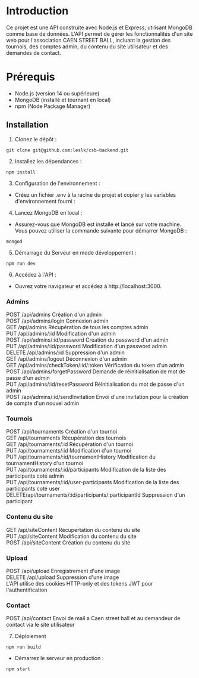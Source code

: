 # Introduction

Ce projet est une API construite avec Node.js et Express, utilisant MongoDB comme base de données. L'API permet de gérer les fonctionnalités d'un site web pour l'association CAEN STREET BALL, incluant la gestion des tournois, des comptes admin, du contenu du site utilisateur et des demandes de contact.

# Prérequis
- Node.js (version 14 ou supérieure)
- MongoDB (installé et tournant en local)
- npm (Node Package Manager)
## Installation
1. Clonez le dépôt :

```
git clone git@github.com:leslk/csb-backend.git
```

2. Installez les dépendances :

```
npm install
````
3. Configuration de l'environnement :

- Créez un fichier .env à la racine du projet et copier y les variables d'environnement fourni :

4. Lancez MongoDB en local :

- Assurez-vous que MongoDB est installé et lancé sur votre machine. Vous pouvez utiliser la commande suivante pour démarrer MongoDB :

```
mongod
````

5. Démarrage du Serveur en mode développement :

```
npm run dev
````

6. Accédez à l'API :

- Ouvrez votre navigateur et accédez à http://localhost:3000.

### Admins
POST /api/admins Création d'un admin<br>
POST /api/admins/login Connexion admin<br> 
GET /api/admins Récupération de tous les comptes admin<br>
PUT /api/admins/:id Modification d'un admin<br>
POST /api/admins/:id/password Création du password d'un admin<br>
PUT /api/admins/:id/password Modification d'un password admin<br>
DELETE /api/admins/:id Suppression d'un admin<br>
GET /api/admins/logout Déconnexion d'un admin<br>
GET /api/admins/checkToken/:id/:token Vérification du token d'un admin<br>
POST /api/admins/forgetPassword Demande de réinitialisation de mot de passe d'un admin<br>
PUT /api/admins/:id/resetPassword Réinitialisation du mot de passe d'un admin<br>
POST /api/admins/:id/sendInvitation Envoi d'une invitation pour la création de compte d'un nouvel admin<br>

### Tournois
POST /api/tournaments Création d'un tournoi<br>
GET /api/tournaments Récupération des tournois<br>
GET /api/tournaments/:id Récupération d'un tournoi<br>
PUT /api/tournaments/:id Modification d'un tournoi<br>
PUT /api/tournaments/:id/tournamentHistory Modification du tournamentHistory d'un tournoi<br>
PUT /api/tournaments/:id/participants Modification de la liste des participants coté admin<br>
PUT /api/tournaments/:id/user-participants Modification de la liste des participants coté user<br>
DELETE/api/tournaments/:id/participants/:participantId Suppression d'un participant<br>

### Contenu du site
GET /api/siteContent Récupertation du contenu du site<br>
PUT /api/siteContent Modification du contenu du site<br>
POST /api/siteContent Création du contenu du site<br>

### Upload
POST /api/upload Enregistrement d'une image<br>
DELETE /api/upload Suppression d'une image<br>
L'API utilise des cookies HTTP-only et des tokens JWT pour l'authentification<br>

### Contact 
POST /api/contact Envoi de mail a Caen street ball et au demandeur de contact via le site utilisateur

7. Déploiement
```
npm run build
````

- Démarrez le serveur en production :

```
npm start
```